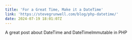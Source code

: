 ```yaml
---
title: 'For a Great Time, Make it a DateTime'
link: 'https://stevegrunwell.com/blog/php-datetime/'
date: 2024-07-19 18:01:07Z
---
```


A great post about DateTime and DateTimeImmutable in PHP
